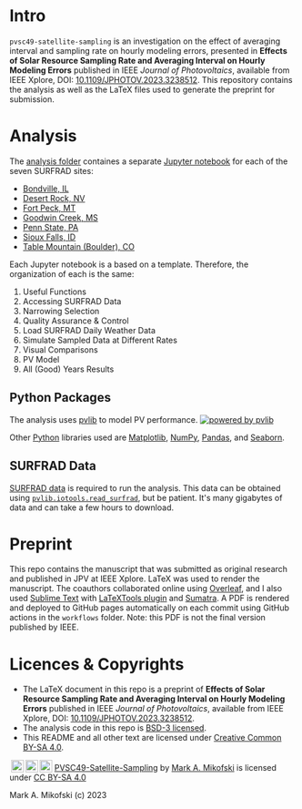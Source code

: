 # Intro
`pvsc49-satellite-sampling` is an investigation on the effect of averaging interval and sampling rate on hourly modeling errors, presented in **Effects of Solar Resource Sampling Rate and Averaging Interval on Hourly Modeling Errors** published in IEEE _Journal of Photovoltaics_, available from IEEE Xplore, DOI: [10.1109/JPHOTOV.2023.3238512](https://doi.org/10.1109/JPHOTOV.2023.3238512). This repository contains the analysis as well as the LaTeX files used to generate the preprint for submission.

# Analysis
The [analysis folder](https://github.com/mikofski/pvsc49-satellite-sampling/blob/main/analysis/) containes a separate [Jupyter notebook](https://jupyter.org/) for each of the seven SURFRAD sites:
* [Bondville, IL](https://github.com/mikofski/pvsc49-satellite-sampling/blob/main/analysis/instantaneous_weather-SURFRAD-bon.ipynb)
* [Desert Rock, NV](https://github.com/mikofski/pvsc49-satellite-sampling/blob/main/analysis/instantaneous_weather-SURFRAD-dra.ipynb)
* [Fort Peck, MT](https://github.com/mikofski/pvsc49-satellite-sampling/blob/main/analysis/instantaneous_weather-SURFRAD-fpk.ipynb)
* [Goodwin Creek, MS](https://github.com/mikofski/pvsc49-satellite-sampling/blob/main/analysis/instantaneous_weather-SURFRAD-gwn.ipynb)
* [Penn State, PA](https://github.com/mikofski/pvsc49-satellite-sampling/blob/main/analysis/instantaneous_weather-SURFRAD-psu.ipynb)
* [Sioux Falls, ID](https://github.com/mikofski/pvsc49-satellite-sampling/blob/main/analysis/instantaneous_weather-SURFRAD-sxf.ipynb)
* [Table Mountain (Boulder), CO](https://github.com/mikofski/pvsc49-satellite-sampling/blob/main/analysis/instantaneous_weather-SURFRAD-tbl.ipynb)

Each Jupyter notebook is a based on a template. Therefore, the organization of each is the same:
1. Useful Functions
2. Accessing SURFRAD Data
3. Narrowing Selection
4. Quality Assurance & Control
5. Load SURFRAD Daily Weather Data
6. Simulate Sampled Data at Different Rates
7. Visual Comparisons
8. PV Model
9. All (Good) Years Results

## Python Packages
The analysis uses [pvlib](https://pvlib-python.readthedocs.io/en/stable/) to model PV performance.
[![powered by pvlib](https://pvlib-python.readthedocs.io/en/stable/_images/pvlib_powered_logo_horiz.png)](https://pvlib-python.readthedocs.io/en/stable/)

Other [Python](https://www.python.org/) libraries used are [Matplotlib](https://matplotlib.org/), [NumPy](https://numpy.org/), [Pandas](https://pandas.pydata.org/), and [Seaborn](https://seaborn.pydata.org/).

## SURFRAD Data
[SURFRAD data](https://gml.noaa.gov/grad/surfrad/) is required to run the analysis. This data can be obtained using [`pvlib.iotools.read_surfrad`](https://pvlib-python.readthedocs.io/en/stable/reference/generated/pvlib.iotools.read_surfrad.html), but be patient. It's many gigabytes of data and can take a few hours to download.

# Preprint
This repo contains the manuscript that was submitted as original research and published in JPV at IEEE Xplore. LaTeX was used to render the manuscript. The coauthors collaborated online using [Overleaf](https://www.overleaf.com/), and I also used [Sublime Text](https://www.sublimetext.com/) with [LaTeXTools plugin](https://latextools.readthedocs.io/en/latest/) and [Sumatra](https://www.sumatrapdfreader.org/free-pdf-reader). A PDF is rendered and deployed to GitHub pages automatically on each commit using GitHub actions in the `workflows` folder. Note: this PDF is not the final version published by IEEE.

# Licences & Copyrights
* The LaTeX document in this repo is a preprint of **Effects of Solar Resource Sampling Rate and Averaging Interval on Hourly Modeling Errors** published in IEEE _Journal of Photovoltaics_, available from IEEE Xplore, DOI: [10.1109/JPHOTOV.2023.3238512](https:/doi.org/10.1109/JPHOTOV.2023.3238512).
* The analysis code in this repo is [BSD-3 licensed](https://github.com/mikofski/pvsc49-satellite-sampling/blob/main/LICENSE).
* This README and all other text are licensed under [Creative Common BY-SA 4.0](http://creativecommons.org/licenses/by-sa/4.0/).

<p xmlns:cc="http://creativecommons.org/ns#" xmlns:dct="http://purl.org/dc/terms/">
<img style="height:22px!important;margin-left:3px;vertical-align:text-bottom;" src="https://mirrors.creativecommons.org/presskit/icons/cc.svg?ref=chooser-v1"><img style="height:22px!important;margin-left:3px;vertical-align:text-bottom;" src="https://mirrors.creativecommons.org/presskit/icons/by.svg?ref=chooser-v1"><img style="height:22px!important;margin-left:3px;vertical-align:text-bottom;" src="https://mirrors.creativecommons.org/presskit/icons/sa.svg?ref=chooser-v1">
<a property="dct:title" rel="cc:attributionURL" href="https://github.com/mikofski/pvsc49-satellite-sampling">PVSC49-Satellite-Sampling</a> by <a rel="cc:attributionURL dct:creator" property="cc:attributionName" href="https://mikofski.github.io/">Mark A. Mikofski</a> is licensed under <a href="http://creativecommons.org/licenses/by-sa/4.0/?ref=chooser-v1" target="_blank" rel="license noopener noreferrer" style="display:inline-block;">CC BY-SA 4.0</a>
</p>

Mark A. Mikofski (c) 2023

